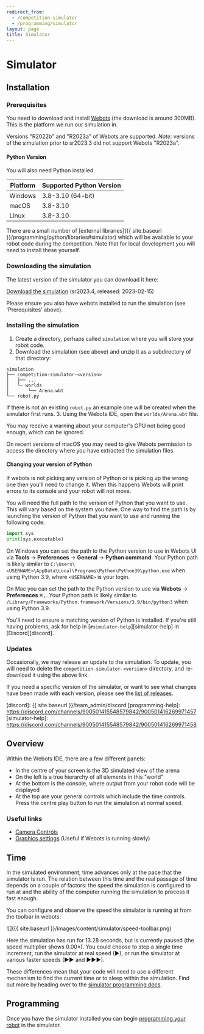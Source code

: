 ```yaml
---
redirect_from:
  - /competition-simulator
  - /programming/simulator
layout: page
title: Simulator
---
```


# Simulator

## Installation

### Prerequisites

You need to download and install [Webots](https://cyberbotics.com/#download) (the download is around 300MB).
This is the platform we run our simulation in.

Versions "R2022b" and "R2023a" of Webots are supported.
*Note*: versions of the simulation prior to sr2023.3 did not support Webots "R2023a".

#### Python Version

You will also need Python installed.

| Platform | Supported Python Version |
|----------|--------------------------|
| Windows  | 3.8-3.10 (64-bit)        |
| macOS    | 3.8-3.10                 |
| Linux    | 3.8-3.10                 |

There are a small number of [external libraries]({{ site.baseurl }}/programming/python/libraries#simulator)
which will be available to your robot code during the competition. Note that for
local development you will need to install these yourself.

### Downloading the simulation

The latest version of the simulator you can download it here:

[Download the simulation](https://github.com/srobo/competition-simulator/releases/download/sr2023.4/competition-simulator-sr2023.4.zip) (sr2023.4, released: 2023-02-15)

Please ensure you also have webots installed to run the simulation (see 'Prerequisites' above).

### Installing the simulation

1. Create a directory, perhaps called `simulation` where you will store your robot code.
2. Download the simulation (see above) and unzip it as a subdirectory of that directory:
  ```
  simulation
  ├── competition-simulator-<version>
  │   ├── ...
  │   └─ worlds
  │       └── Arena.wbt
  └── robot.py
  ```
  If there is not an existing `robot.py` an example one will be created when the simulator first runs.
3. Using the Webots IDE, open the `worlds/Arena.wbt` file.

You may receive a warning about your computer's GPU not being good enough, which can be ignored.

<div class="info">
  On recent versions of macOS you may need to give Webots permission to access the directory where you have extracted the simulation files.
</div>

#### Changing your version of Python

If webots is not picking any version of Python or is picking up the wrong one then you'll need to change it.
When this happens Webots will print errors to its console and your robot will not move.

You will need the full path to the version of Python that you want to use.
This will vary based on the system you have.
One way to find the path is by launching the version of Python that you want to
use and running the following code:

~~~~~ python
import sys
print(sys.executable)
~~~~~

On Windows you can set the path to the Python version to use in Webots UI via
**Tools** &rarr; **Preferences** &rarr; **General** &rarr; **Python command**.
Your Python path is likely similar to `C:\Users\<USERNAME>\AppData\Local\Programs\Python\Python39\python.exe` when using Python 3.9, where `<USERNAME>` is your login.

On Mac you can set the path to the Python version to use via **Webots** &rarr; **Preferences** <kbd>⌘</kbd><kbd>,</kbd>.
Your Python path is likely similar to `/Library/Frameworks/Python.framework/Versions/3.9/bin/python3` when using Python 3.9.

You'll need to ensure a matching version of Python is installed. If you're still
having problems, ask for help in [`#simulator-help`][simulator-help] in
[Discord][discord].

### Updates

Occasionally, we may release an update to the simulation. To update, you will need to delete the `competition-simulator-<version>` directory, and re-download it using the above link.

If you need a specific version of the simulator, or want to see what changes
have been made with each version, please see the
[list of releases](https://github.com/srobo/competition-simulator/releases).

[discord]: {{ site.baseurl }}/team_admin/discord
[programming-help]: https://discord.com/channels/900501415548579842/900501416269971457
[simulator-help]: https://discord.com/channels/900501415548579842/900501416269971458

## Overview

Within the Webots IDE, there are a few different panels:

- In the centre of your screen is the 3D simulated view of the arena
- On the left is a tree hierarchy of all elements in this "world"
- At the bottom is the console, where output from your robot code will be displayed
- At the top are your general controls which include the time controls. Press the centre play button to run the simulation at normal speed.

### Useful links

- [Camera Controls](https://www.cyberbotics.com/doc/guide/the-3d-window#navigation-in-the-scene)
- [Graphics settings](https://www.cyberbotics.com/doc/guide/preferences#opengl) (Useful if Webots is running slowly)

## Time

In the simulated environment, time advances only at the pace that the simulator
is run. The relation between this time and the real passage of time depends on a
couple of factors: the speed the simulation is configured to run at and the
ability of the computer running the simulation to process it fast enough.

You can configure and observe the speed the simulator is running at from the toolbar in webots:

![]({{ site.baseurl }}/images/content/simulator/speed-toolbar.png)

Here the simulation has run for 13.28 seconds, but is currently paused (the
speed multiplier shows 0.00×). You could choose to step a single time increment,
run the simulator at real speed (▶), or run the simulator at various faster
speeds (▶▶ and ▶▶▶).

These differences mean that your code will need to use a different mechanism to
find the current time or to sleep within the simulation. Find out more by
heading over to the [simulator programming docs](./programming).

## Programming

Once you have the simulator installed you can begin [programming your robot](./programming) in the simulator.
